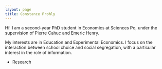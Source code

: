 ```yaml
---
layout: page
title: Constance Frohly
---
```


Hi! I am a second-year PhD student in Economics at Sciences Po, under the supervision of Pierre Cahuc and Emeric Henry. 

My interests are in Education and Experimental Economics. I focus on the interaction between school choice and social segregation, with a particular interest in the role of information. 

- [Research](Research.md)
